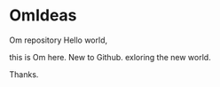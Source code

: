 # OmIdeas
Om repository
Hello world,

this is Om here. New to Github. exloring the new world.

Thanks.

